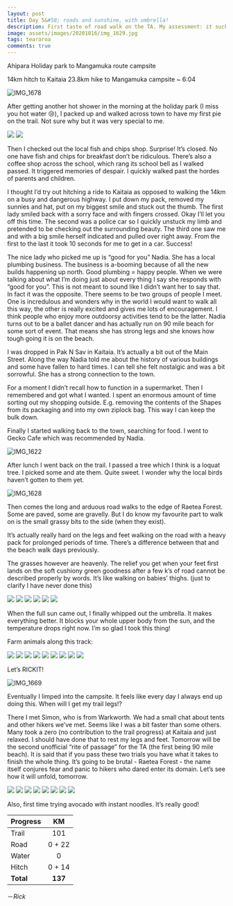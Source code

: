 ```yaml
---
layout: post
title: Day 5&#58; roads and sunshine, with umbrella!
description: First taste of road walk on the TA. My assessment: it sucks.
image: assets/images/20201016/img_1629.jpg
tags: teararoa
comments: true
---
```


Ahipara Holiday park to Mangamuka route campsite

14km hitch to Kaitaia
23.8km hike to Mangamuka campsite ~ 6:04

![IMG_1678](/assets/images/20201016/img_1678.jpg)

After getting another hot shower in the morning at the holiday park (I miss you hot water 😢), I packed up and walked across town to have my first pie on the trail. Not sure why but it was very special to me.

<div class="gallery" data-columns="2">
  <img src="/assets/images/20201016/img_1618.jpg">
  <img src="/assets/images/20201016/img_1685.jpg">
</div>

Then I checked out the local fish and chips shop. Surprise! It’s closed. No one have fish and chips for breakfast don’t be ridiculous. There’s also a coffee shop across the school, which rang its school bell as I walked passed. It triggered memories of despair. I quickly walked past the hordes of parents and children.

I thought I’d try out hitching a ride to Kaitaia as opposed to walking the 14km on a busy and dangerous highway. I put down my pack, removed my sunnies and hat, put on my biggest smile and stuck out the thumb. The first lady smiled back with a sorry face and with fingers crossed. Okay I’ll let you off this time. The second was a police car so I quickly unstuck my limb and pretended to be checking out the surrounding beauty. The third one saw me and with a big smile herself indicated and pulled over right away. From the first to the last it took 10 seconds for me to get in a car. Success!

The nice lady who picked me up is “good for you” Nadia. She has a local plumbing business. The business is a-booming because of all the new builds happening up north. Good plumbing = happy people. When we were talking about what I’m doing just about every thing I say she responds with “good for you”. This is not meant to sound like I didn’t want her to say that. In fact it was the opposite. There seems to be two groups of people I meet. One is incredulous and wonders why in the world I would want to walk all this way, the other is really excited and gives me lots of encouragement. I think people who enjoy more outdoorsy activities tend to be the latter. Nadia turns out to be a ballet dancer and has actually run on 90 mile beach for some sort of event. That means she has strong legs and she knows how tough going it is on the beach.

I was dropped in Pak N Sav in Kaitaia. It’s actually a bit out of the Main Street. Along the way Nadia told me about the history of various buildings and some have fallen to hard times. I can tell she felt nostalgic and was a bit sorrowful. She has a strong connection to the town.

For a moment I didn’t recall how to function in a supermarket. Then I remembered and got what I wanted. I spent an enormous amount of time sorting out my shopping outside. E.g. removing the contents of the Shapes from its packaging and into my own ziplock bag. This way I can keep the bulk down.

Finally I started walking back to the town, searching for food. I went to Gecko Cafe which was recommended by Nadia. 

![IMG_1622](/assets/images/20201016/img_1622.jpg)

After lunch I went back on the trail. I passed a tree which I think is a loquat tree. I picked some and ate them. Quite sweet. I wonder why the local birds haven’t gotten to them yet.

![IMG_1628](/assets/images/20201016/img_1628.jpg)

Then comes the long and arduous road walks to the edge of Raetea Forest. Some are paved, some are gravelly. But I do know my favourite part to walk on is the small grassy bits to the side (when they exist).

It’s actually really hard on the legs and feet walking on the road with a heavy pack for prolonged periods of time. There’s a difference between that and the beach walk days previously.

The grasses however are heavenly. The relief you get when your feet first lands on the soft cushiony green goodness after a few k’s of road cannot be described properly by words. It’s like walking on babies’ thighs. (just to clarify I have never done this)

<div class="gallery" data-columns="3">
  <img src="/assets/images/20201016/img_1629.jpg">
  <img src="/assets/images/20201016/img_1630.jpg">
  <img src="/assets/images/20201016/img_1631.jpg">
  <img src="/assets/images/20201016/img_1637.jpg">
  <img src="/assets/images/20201016/img_1638.jpg">
  <img src="/assets/images/20201016/img_1640.jpg">
</div>

When the full sun came out, I finally whipped out the umbrella. It makes everything better. It blocks your whole upper body from the sun, and the temperature drops right now. I’m so glad I took this thing!

Farm animals along this track:

<div class="gallery" data-columns="3">
  <img src="/assets/images/20201016/img_1642.jpg">
  <img src="/assets/images/20201016/img_1646.jpg">
  <img src="/assets/images/20201016/img_1650.jpg">
  <img src="/assets/images/20201016/img_1651.jpg">
  <img src="/assets/images/20201016/img_1652.jpg">
  <img src="/assets/images/20201016/img_1661.jpg">
  <img src="/assets/images/20201016/img_1663.jpg">
  <img src="/assets/images/20201016/img_1666.jpg">
  <img src="/assets/images/20201016/img_1672.jpg">
</div>

Let’s RICKIT!

![IMG_1669](/assets/images/20201016/img_1669.jpg)

Eventually I limped into the campsite. It feels like every day I always end up doing this. When will I get my trail legs!?

There I met Simon, who is from Warkworth. We had a small chat about tents and other hikers we’ve met. Seems like I was a bit faster than some others. Many took a zero (no contribution to the trail progress) at Kaitaia and just relaxed. I should have done that to rest my legs and feet. Tomorrow will be the second unofficial “rite of passage” for the TA (the first being 90 mile beach). It is said that if you pass these two trials you have what it takes to finish the whole thing. It’s going to be brutal - Raetea Forest - the name itself conjures fear and panic to hikers who dared enter its domain. Let’s see how it will unfold, tomorrow.

<div class="gallery" data-columns="3">
  <img src="/assets/images/20201016/img_1674.jpg">
  <img src="/assets/images/20201016/img_1675.jpg">
  <img src="/assets/images/20201016/img_1677.jpg">
  <img src="/assets/images/20201016/img_1679.jpg">
  <img src="/assets/images/20201016/img_1681.jpg">
  <img src="/assets/images/20201016/img_1682.jpg">
  <img src="/assets/images/20201016/img_1683.jpg">
  <img src="/assets/images/20201016/img_1684.jpg">
</div>

Also, first time trying avocado with instant noodles. It’s really good!

| Progress | KM  |
| --- |:---:|
| Trail | 101 |
| Road | 0 + 22 |
| Water | 0 |
| Hitch | 0 + 14 |
| **Total** | **137** |

－_Rick_